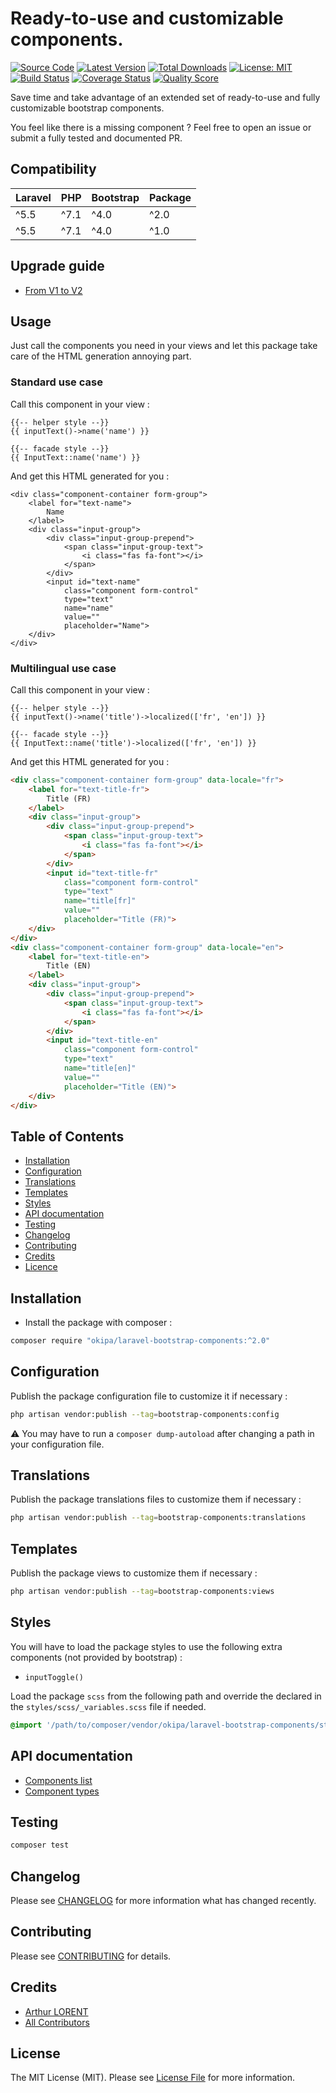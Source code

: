 # Ready-to-use and customizable components.

[![Source Code](https://img.shields.io/badge/source-okipa/laravel--bootstrap--components-blue.svg)](https://github.com/Okipa/laravel-bootstrap-components)
[![Latest Version](https://img.shields.io/github/release/okipa/laravel-bootstrap-components.svg?style=flat-square)](https://github.com/Okipa/laravel-bootstrap-components/releases)
[![Total Downloads](https://img.shields.io/packagist/dt/okipa/laravel-bootstrap-components.svg?style=flat-square)](https://packagist.org/packages/okipa/laravel-bootstrap-components)
[![License: MIT](https://img.shields.io/badge/License-MIT-blue.svg)](https://opensource.org/licenses/MIT)
[![Build Status](https://travis-ci.org/Okipa/laravel-bootstrap-components.svg?branch=master)](https://travis-ci.org/Okipa/laravel-bootstrap-components)
[![Coverage Status](https://coveralls.io/repos/github/Okipa/laravel-bootstrap-components/badge.svg?branch=master)](https://coveralls.io/github/Okipa/laravel-bootstrap-components?branch=master)
[![Quality Score](https://img.shields.io/scrutinizer/g/Okipa/laravel-bootstrap-components.svg?style=flat-square)](https://scrutinizer-ci.com/g/Okipa/laravel-bootstrap-components/?branch=master)

Save time and take advantage of an extended set of ready-to-use and fully customizable bootstrap components.

You feel like there is a missing component ? Feel free to open an issue or submit a fully tested and documented PR.

## Compatibility

| Laravel | PHP | Bootstrap | Package |
|---|---|---|---|
| ^5.5 | ^7.1 | ^4.0 | ^2.0 |
| ^5.5 | ^7.1 | ^4.0 | ^1.0 |

## Upgrade guide

* [From V1 to V2](/docs/upgrade-guides/from-v1-to-v2.md)

## Usage

Just call the components you need in your views and let this package take care of the HTML generation annoying part.

### Standard use case

Call this component in your view :

```blade
{{-- helper style --}}
{{ inputText()->name('name') }}

{{-- facade style --}}
{{ InputText::name('name') }}
```

And get this HTML generated for you :

```blade
<div class="component-container form-group">
    <label for="text-name">
        Name
    </label>
    <div class="input-group">
        <div class="input-group-prepend">
            <span class="input-group-text">
                <i class="fas fa-font"></i>
            </span>
        </div>
        <input id="text-name"
            class="component form-control"
            type="text"
            name="name"
            value=""
            placeholder="Name">
    </div>
</div>
```

### Multilingual use case

Call this component in your view :

```blade
{{-- helper style --}}
{{ inputText()->name('title')->localized(['fr', 'en']) }}

{{-- facade style --}}
{{ InputText::name('title')->localized(['fr', 'en']) }}
```

And get this HTML generated for you :

```html
<div class="component-container form-group" data-locale="fr">
    <label for="text-title-fr">
        Title (FR)
    </label>
    <div class="input-group">
        <div class="input-group-prepend">
            <span class="input-group-text">
                <i class="fas fa-font"></i>
            </span>
        </div>
        <input id="text-title-fr"
            class="component form-control"
            type="text"
            name="title[fr]"
            value=""
            placeholder="Title (FR)">
    </div>
</div>
<div class="component-container form-group" data-locale="en">
    <label for="text-title-en">
        Title (EN)
    </label>
    <div class="input-group">
        <div class="input-group-prepend">
            <span class="input-group-text">
                <i class="fas fa-font"></i>
            </span>
        </div>
        <input id="text-title-en"
            class="component form-control"
            type="text"
            name="title[en]"
            value=""
            placeholder="Title (EN)">
    </div>
</div>
```

## Table of Contents

* [Installation](#installation)
* [Configuration](#configuration)
* [Translations](#translations)
* [Templates](#templates)
* [Styles](#styles)
* [API documentation](#api-documentation)
* [Testing](#testing)
* [Changelog](#changelog)
* [Contributing](#contributing)
* [Credits](#credits)
* [Licence](#license)

## Installation

* Install the package with composer :
```bash
composer require "okipa/laravel-bootstrap-components:^2.0"
```

## Configuration
  
Publish the package configuration file to customize it if necessary : 

```bash
php artisan vendor:publish --tag=bootstrap-components:config
```

:warning: You may have to run a `composer dump-autoload` after changing a path in your configuration file.

## Translations

Publish the package translations files to customize them if necessary : 

```bash
php artisan vendor:publish --tag=bootstrap-components:translations
```

## Templates

Publish the package views to customize them if necessary : 

```bash
php artisan vendor:publish --tag=bootstrap-components:views
```

## Styles

You will have to load the package styles to use the following extra components (not provided by bootstrap) :

* `inputToggle()`

Load the package `scss` from the following path and override the declared in the `styles/scss/_variables.scss` file if needed.

```scss
@import '/path/to/composer/vendor/okipa/laravel-bootstrap-components/styles/scss/bootstrap-components';
``` 

## API documentation

* [Components list](/docs/api/components.md)
* [Component types](/docs/api/types.md)

## Testing

``` bash
composer test
```

## Changelog

Please see [CHANGELOG](CHANGELOG.md) for more information what has changed recently.

## Contributing

Please see [CONTRIBUTING](CONTRIBUTING.md) for details.

## Credits

* [Arthur LORENT](https://github.com/okipa)
* [All Contributors](../../contributors)

## License

The MIT License (MIT). Please see [License File](LICENSE.md) for more information.
